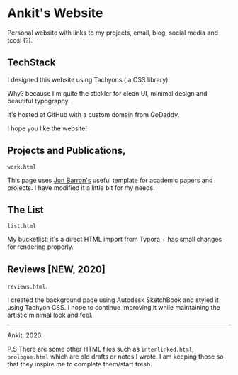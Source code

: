 # Ankit's Website

Personal website with links to my projects, email, blog, social media and tcosl (?).

## TechStack

I designed this website using Tachyons ( a CSS library). 

Why? because I'm quite the stickler for clean UI, minimal design and beautiful typography. 

It's hosted at GitHub with a custom domain from GoDaddy.

I hope you like the website!

## Projects and Publications, 

`work.html`

This page uses [Jon Barron's](https://jonbarron.info) useful template for academic papers and projects. I have modified it a little bit for my needs.

## The List

`list.html`

My bucketlist: it's a direct HTML import from Typora + has small changes for rendering properly.

## Reviews [NEW, 2020]

`reviews.html`.

I created the background page using Autodesk SketchBook and styled it using Tachyon CSS. I hope to continue improving it while maintaining the artistic minimal look and feel. 

---

Ankit, 2020.

P.S There are some other HTML files such as `interlinked.html`, `prologue.html` which are old drafts or notes I wrote. I am keeping those so that they inspire me to complete them/start fresh.